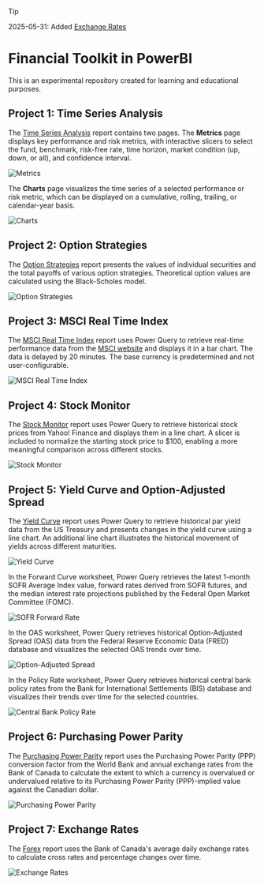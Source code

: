 > [!TIP]
> 2025-05-31: Added [Exchange Rates](#project-7-exchange-rates)

# Financial Toolkit in PowerBI

This is an experimental repository created for learning and educational purposes.

## Project 1: Time Series Analysis

The [Time Series Analysis](Time%20Series%20Analysis.pbix) report contains two pages. The **Metrics** page displays key performance and risk metrics, with interactive slicers to select the fund, benchmark, risk-free rate, time horizon, market condition (up, down, or all), and confidence interval.

<img src="images/ftk_metrics.png" alt="Metrics" />

The **Charts** page visualizes the time series of a selected performance or risk metric, which can be displayed on a cumulative, rolling, trailing, or calendar-year basis.

<img src="images/ftk_charts.png" alt="Charts" />

## Project 2: Option Strategies

The [Option Strategies](Option%20Strategies.pbix) report presents the values of individual securities and the total payoffs of various option strategies. Theoretical option values are calculated using the Black-Scholes model.

<img src="images/options.png" alt="Option Strategies" />

## Project 3: MSCI Real Time Index

The [MSCI Real Time Index](MSCI%20Real%20Time%20Index.pbix) report uses Power Query to retrieve real-time performance data from the [MSCI website](https://www.msci.com/real-time-index-data-search) and displays it in a bar chart. The data is delayed by 20 minutes. The base currency is predetermined and not user-configurable.

<img src="images/msci.png" alt="MSCI Real Time Index" />

## Project 4: Stock Monitor

The [Stock Monitor](Stock%20Monitor.pbix) report uses Power Query to retrieve historical stock prices from Yahoo! Finance and displays them in a line chart. A slicer is included to normalize the starting stock price to $100, enabling a more meaningful comparison across different stocks.

<img src="images/stocks.png" alt="Stock Monitor" />

## Project 5: Yield Curve and Option-Adjusted Spread

The [Yield Curve](Yield%20Curve.pbix) report uses Power Query to retrieve historical par yield data from the US Treasury and presents changes in the yield curve using a line chart. An additional line chart illustrates the historical movement of yields across different maturities.

<img src="images/yield_curve.png" alt="Yield Curve" />

In the Forward Curve worksheet, Power Query retrieves the latest 1-month SOFR Average Index value, forward rates derived from SOFR futures, and the median interest rate projections published by the Federal Open Market Committee (FOMC).

<img src="images/sofr.png" alt="SOFR Forward Rate" />

In the OAS worksheet, Power Query retrieves historical Option-Adjusted Spread (OAS) data from the Federal Reserve Economic Data (FRED) database and visualizes the selected OAS trends over time.

<img src="images/oas.png" alt="Option-Adjusted Spread" />

In the Policy Rate worksheet, Power Query retrieves historical central bank policy rates from the Bank for International Settlements (BIS) database and visualizes their trends over time for the selected countries.

<img src="images/policy_rate.png" alt="Central Bank Policy Rate" />

## Project 6: Purchasing Power Parity

The [Purchasing Power Parity](Purchasin%20Power%20Parity.pbix) report uses the Purchasing Power Parity (PPP) conversion factor from the World Bank and annual exchange rates from the Bank of Canada to calculate the extent to which a currency is overvalued or undervalued relative to its Purchasing Power Parity (PPP)-implied value against the Canadian dollar.

<img src="images/ppp.png" alt="Purchasing Power Parity" />

## Project 7: Exchange Rates

The [Forex](Forex.pbix) report uses the Bank of Canada's average daily exchange rates to calculate cross rates and percentage changes over time.

<img src="images/forex.png" alt="Exchange Rates" />
